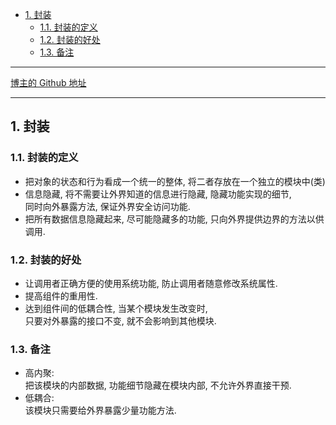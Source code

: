 <!-- TOC -->

- [1. 封装](#1-封装)
  - [1.1. 封装的定义](#11-封装的定义)
  - [1.2. 封装的好处](#12-封装的好处)
  - [1.3. 备注](#13-备注)

<!-- /TOC -->

****
[博主的 Github 地址](https://github.com/leon9dragon)
****

## 1. 封装

### 1.1. 封装的定义
- 把对象的状态和行为看成一个统一的整体, 将二者存放在一个独立的模块中(类)
- 信息隐藏, 将不需要让外界知道的信息进行隐藏, 隐藏功能实现的细节,  
  同时向外暴露方法, 保证外界安全访问功能.  
- 把所有数据信息隐藏起来, 尽可能隐藏多的功能, 只向外界提供边界的方法以供调用.

### 1.2. 封装的好处
- 让调用者正确方便的使用系统功能, 防止调用者随意修改系统属性.  
- 提高组件的重用性.  
- 达到组件间的低耦合性, 当某个模块发生改变时,  
  只要对外暴露的接口不变, 就不会影响到其他模块.

### 1.3. 备注
- 高内聚:  
  把该模块的内部数据, 功能细节隐藏在模块内部, 不允许外界直接干预.  
- 低耦合:  
  该模块只需要给外界暴露少量功能方法.